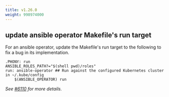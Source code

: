 ```yaml
---
title: v1.26.0
weight: 998974000
---
```


## update ansible operator Makefile's run target

For an ansible operator, update the Makefile's run target to the
following to fix a bug in its implementation.

```
.PHONY: run
ANSIBLE_ROLES_PATH?="$(shell pwd)/roles"
run: ansible-operator ## Run against the configured Kubernetes cluster in ~/.kube/config
    $(ANSIBLE_OPERATOR) run
```

_See [#6110](https://github.com/operator-framework/operator-sdk/pull/6110) for more details._
